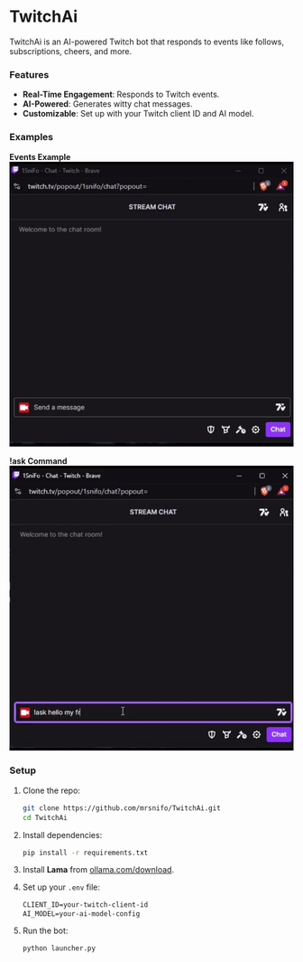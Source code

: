 # TwitchAi

TwitchAi is an AI-powered Twitch bot that responds to events like follows, subscriptions, cheers, and more.

### Features
- **Real-Time Engagement**: Responds to Twitch events.
- **AI-Powered**: Generates witty chat messages.
- **Customizable**: Set up with your Twitch client ID and AI model.

### Examples

**Events Example**  
![Example](static/preview_1.gif)

**!ask Command**  
![Example](static/preview_2.gif)

### Setup

1. Clone the repo:

    ```bash
    git clone https://github.com/mrsnifo/TwitchAi.git
    cd TwitchAi
    ```

2. Install dependencies:

    ```bash
    pip install -r requirements.txt
    ```

3. Install **Lama** from [ollama.com/download](https://ollama.com/download).

4. Set up your `.env` file:

    ```
    CLIENT_ID=your-twitch-client-id
    AI_MODEL=your-ai-model-config
    ```

5. Run the bot:

    ```bash
    python launcher.py
    ```